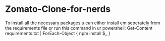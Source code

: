 # Zomato-Clone-for-nerds

To install all the necessary packages u can either install em seperately from the requirements file or run this command in ur powershell:
Get-Content requirements.txt | ForEach-Object { npm install $_ }

